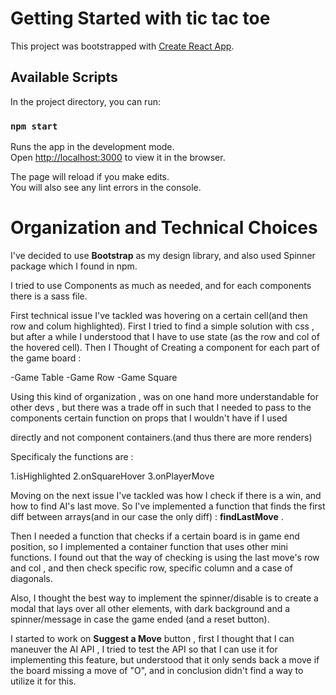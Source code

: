# Getting Started with tic tac toe

This project was bootstrapped with [Create React App](https://github.com/facebook/create-react-app).

## Available Scripts

In the project directory, you can run:

### `npm start`

Runs the app in the development mode.\
Open [http://localhost:3000](http://localhost:3000) to view it in the browser.

The page will reload if you make edits.\
You will also see any lint errors in the console.


# Organization and Technical Choices

I've decided to use **Bootstrap** as my design library, and also used Spinner package which I found in npm.

I tried to use Components as much as needed, and for each components there is a sass file.

First technical issue I've tackled was hovering on a certain cell(and then row and colum highlighted).
First I tried to find a simple solution with css , but after a while I understood that I have to use state (as the row and col of the hovered cell).
Then I Thought of Creating a component for each part of the game board :

-Game Table
-Game Row
-Game Square

Using this kind of organization , was on one hand more understandable for other devs , but there was a trade off in such that I needed to pass to the components certain function on props that I wouldn't have if I used <div> directly and not component containers.(and thus there are more renders)
  
Specificaly the functions are :
 
1.isHighlighted
2.onSquareHover
3.onPlayerMove
  
Moving on the next issue I've tackled was how I check if there is a win, and how to find AI's last move.
So I've implemented a function that finds the first diff between arrays(and in our case the only diff) : **findLastMove** .
 
Then I needed a function that checks if a certain board is in game end position, so I implemented a container function that uses other mini functions.
I found out that the way of checking is using the last move's row and col , and then check specific row, specific column and a case of diagonals.

Also, I thought the best way to implement the spinner/disable is to create a modal that lays over all other elements, with dark background and a spinner/message in case the game ended (and a reset button).
  
I started to work on **Suggest a Move** button , first I thought that I can maneuver the AI API , I tried to test the API so that I can use it for implementing this feature,
  but understood that it only sends back a move if the board missing a move of "O", and in conclusion didn't find a way to utilize it for this.
  
